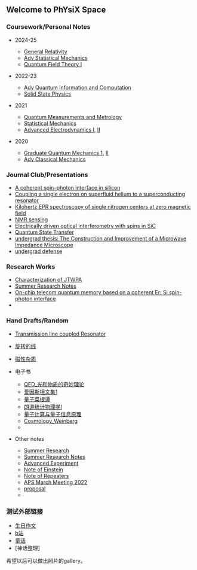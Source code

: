 ## Welcome to PhYsiX Space

### Coursework/Personal Notes

* 2024-25
  * [General Relativity](https://physix2020.github.io/blogplace/files/GR.pdf)
  * [Adv Statistical Mechanics](https://physix2020.github.io/blogplace/files/PHYS_353.pdf)
  * [Quantum Field Theory I](https://physix2020.github.io/blogplace//files/PHYS_443.pdf)

* 2022-23
  * [Adv Quantum Information and Computation](https://physix2020.github.io/blogplace//files/MENG_374.pdf)
  * [Solid State Physics](https://physix2020.github.io/blogplace//files/PHYS_361.pdf)

* 2021
  * [Quantum Measurements and Metrology](https://physix2020.github.io/blogplace//files/MENG_375.pdf)
  * [Statistical Mechanics](https://physix2020.github.io/blogplace//files/PHYS_352.pdf)
  * [Advanced Electrodynamics I](https://physix2020.github.io/blogplace//files/PHYS_322.pdf), [II](https://physix2020.github.io/blogplace//files/PHYS_323.pdf)

* 2020
  * [Graduate Quantum Mechanics 1](https://physix2020.github.io/blogplace//files/PHYS_323.pdf), [II](https://physix2020.github.io/blogplace//files/PHYS_323.pdf)
  * [Adv Classical Mechanics](https://physix2020.github.io/blogplace//files/PHYS_316.pdf)

### Journal Club/Presentations
  * [A coherent spin–photon interface in silicon](https://physix2020.github.io/blogplace/files/A_coherent_spin–photon_interface_in_silicon.pdf)
  * [Coupling a single electron on superfluid helium to a superconducting resonator](https://physix2020.github.io/blogplace/files/Coupling_a_single_electron_on_superfluid_helium_to_a_superconducting_resonator.pdf)
  * [Kilohertz EPR spectroscopy of single nitrogen centers at zero magnetic field](https://physix2020.github.io/blogplace/files/Kilohertz_electron_paramagnetic_resonance_spectroscopy_of_single_nitrogen_centers_at_zero_magnetic_field.pdf)
  * [NMR sensing](https://physix2020.github.io/blogplace/files/NMR_sensing.pdf)
  * [Electrically driven optical interferometry with spins in SiC](https://physix2020.github.io/blogplace/files/Electrically_driven_optical_interferometry_with_spins_in_silicon_carbide.pdf)
  * [Quantum State Transfer](https://physix2020.github.io/blogplace/files/QST.pdf)
  * [undergrad thesis: The Construction and Improvement of a Microwave Impedance Microscope](https://physix2020.github.io/blogplace/files/微波阻抗显微镜的搭建及改进.pdf)
  * [undergrad defense](https://physix2020.github.io/blogplace/files/毕业答辩.pdf)

### Research Works
  * [Characterization of JTWPA](https://physix2020.github.io/blogplace/files/Summer_Research_Summary.pdf)
  * [Summer Research Notes](https://physix2020.github.io/blogplace/files/Summer_Research_Notes.pdf)  
  * [On-chip telecom quantum memory based on a coherent Er: Si spin-photon interface](https://physix2020.github.io/blogplace/files/proposal.pdf)
  * 


### Hand Drafts/Random
  * [Transmission line coupled Resonator](https://physix2020.github.io/blogplace/files/Derivation_of_TL_coupled_Resonator.pdf)
  * [旋转的线](https://physix2020.github.io/blogplace/pages/旋转的线.html)
  * [磁性杂质](https://physix2020.github.io/blogplace/pages/磁性杂质.html)

* 电子书
  * [QED_光和物质的奇妙理论](https://physix2020.github.io/blogplace/files/QED_光和物质的奇妙理论.pdf)
  * [爱因斯坦文集1](https://physix2020.github.io/blogplace/files/爱因斯坦文集第一卷.pdf)
  * [量子菜根谭](https://physix2020.github.io/blogplace/files/量子菜根谭_量子理论专题分析.pdf)
  * [朗道统计物理学I](https://physix2020.github.io/blogplace/files/朗道统计物理学I.pdf)
  * [量子计算与量子信息原理](https://physix2020.github.io/blogplace/files/量子计算与量子信息原理.pdf)
  * [Cosmology_Weinberg](https://physix2020.github.io/blogplace/files/Steven_Weinberg_Cosmology.pdf)
  * 


* Other notes
  * [Summer Research](https://physix2020.github.io/blogplace/files/Summer_Research_Summary.pdf)
  * [Summer Research Notes](https://physix2020.github.io/blogplace/files/Summer_Research_Notes.pdf) 
  * [Advanced Experiment](https://physix2020.github.io/blogplace/files/四级实验.pdf)
  * [Note of Einstein](https://physix2020.github.io/blogplace/files/Note_of_A.EINSTEIN.pdf)
  * [Note of Repeaters](https://physix2020.github.io/blogplace/files/Note_of_Repeaters.pdf)
  * [APS March Meeting 2022](https://physix2020.github.io/blogplace/pages/APS_March_Meeting_2022.html)
  * [proposal](https://physix2020.github.io/blogplace/files/proposal.pdf)
  * 


### 测试外部链接
* [生日作文](https://zine.la/@%E8%8B%B9%E6%9E%9C%E6%A0%91%E4%B8%8A%E7%9A%84%E7%81%AF/articles/)
* [b站](https://space.bilibili.com/22728820/)
* [童话](https://physix2020.github.io/archives/)
* [神话整理]

希望以后可以做出照片的gallery。